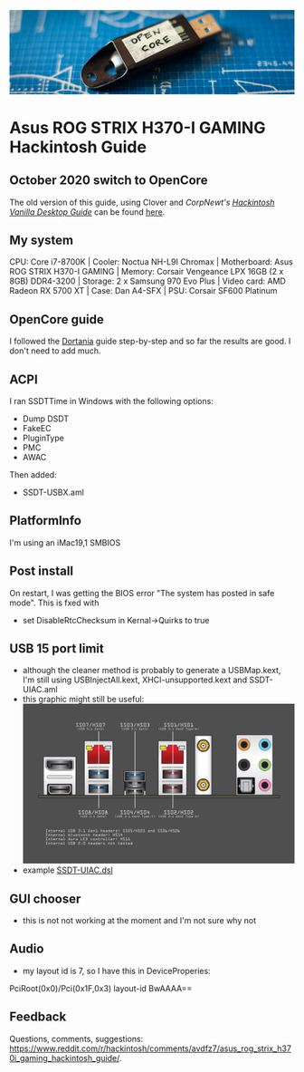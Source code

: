 ![Banner](https://raw.githubusercontent.com/Autocrit/Asus-ROG-STRIX-H370-I-GAMING-Hackintosh-Guide/master/banner4.jpg "Banner")

# Asus ROG STRIX H370-I GAMING Hackintosh Guide

## October 2020 switch to OpenCore
The old version of this guide, using Clover and *CorpNewt's [Hackintosh Vanilla Desktop Guide](https://hackintosh.gitbook.io/-r-hackintosh-vanilla-desktop-guide/)* can be found [here](README_OLD.md).

## My system
CPU: Core i7-8700K | Cooler: Noctua NH-L9I Chromax | Motherboard: Asus ROG STRIX H370-I GAMING | Memory: Corsair Vengeance LPX 16GB (2 x 8GB) DDR4-3200 | Storage: 2 x Samsung 970 Evo Plus | Video card: AMD Radeon RX 5700 XT | Case: Dan A4-SFX | PSU: Corsair SF600 Platinum

## OpenCore guide
I followed the [Dortania](https://dortania.github.io/OpenCore-Install-Guide/) guide step-by-step and so far the results are good. I don't need to add much.

## ACPI
I ran SSDTTime in Windows with the following options:
- Dump DSDT
- FakeEC
- PluginType
- PMC
- AWAC

Then added:
- SSDT-USBX.aml

## PlatformInfo
I'm using an iMac19,1 SMBIOS

## Post install
On restart, I was getting the BIOS error "The system has posted in safe mode". This is fxed with
- set DisableRtcChecksum in Kernal->Quirks to true

## USB 15 port limit
- although the cleaner method is probably to generate a USBMap.kext, I'm still using USBInjectAll.kext, XHCI-unsupported.kext and SSDT-UIAC.aml
- this graphic might still be useful:
![Asus H370-I GAMING USB ports](https://raw.githubusercontent.com/Autocrit/Asus-ROG-STRIX-H370-I-GAMING-Hackintosh-Guide/master/asus-h370-i-gaming-usb-ports-2.png "Asus H370-I GAMING USB ports")
- example [SSDT-UIAC.dsl](https://github.com/Autocrit/Asus-ROG-STRIX-H370-I-GAMING-Hackintosh-Guide/blob/master/SSDT-UIAC.dsl)

## GUI chooser
- this is not not working at the moment and I'm not sure why not

## Audio
- my layout id is 7, so I have this in DeviceProperies:

<key>PciRoot(0x0)/Pci(0x1F,0x3)</key>
<dict>
	<key>layout-id</key>
	<data>BwAAAA==</data>
</dict>

## Feedback
Questions, comments, suggestions: https://www.reddit.com/r/hackintosh/comments/avdfz7/asus_rog_strix_h370i_gaming_hackintosh_guide/. 
